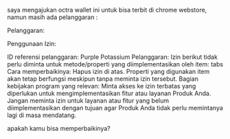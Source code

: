 saya mengajukan octra wallet ini untuk bisa terbit di chrome webstore, namun masih ada pelanggaran :

Pelanggaran:

Penggunaan Izin:

ID referensi pelanggaran: Purple Potassium
Pelanggaran:
Izin berikut tidak perlu diminta untuk metode/properti yang diimplementasikan oleh item:
tabs
Cara memperbaikinya: Hapus izin di atas. Properti yang digunakan item akan tetap berfungsi meskipun tanpa meminta izin tersebut.
Bagian kebijakan program yang relevan:
Minta akses ke izin terbatas yang diperlukan untuk mengimplementasikan fitur atau layanan Produk Anda. Jangan meminta izin untuk layanan atau fitur yang belum diimplementasikan dengan tujuan agar Produk Anda tidak perlu memintanya lagi di masa mendatang.

apakah kamu bisa memperbaikinya?